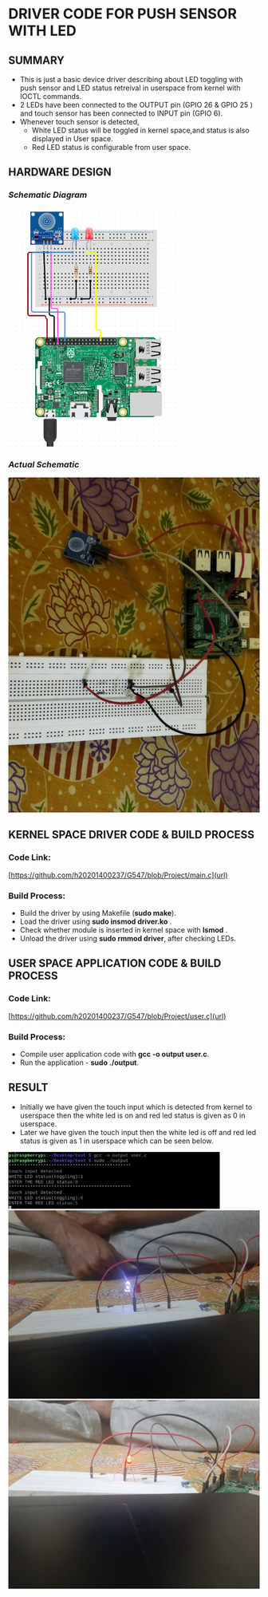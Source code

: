 # DRIVER CODE FOR PUSH SENSOR WITH LED

## SUMMARY
- This is just a basic device driver describing about LED toggling with push sensor and LED status retreival in userspace from kernel with IOCTL commands.
- 2 LEDs have been connected to the OUTPUT pin (GPIO 26 & GPIO 25 ) and touch sensor has been connected to INPUT pin (GPIO 6).
- Whenever touch sensor is detected, 
  - White LED status will be toggled in kernel space,and status is also displayed in User space. 
  - Red LED status is configurable from user space.

## HARDWARE DESIGN
### ***Schematic Diagram***




![Schematic diagram](https://github.com/h20201400237/G547/blob/Project/circuit_schematic.PNG)







### ***Actual Schematic***




![Actual Schematic](https://github.com/h20201400237/G547/blob/Project/Actual%20schematic.jpeg)



## KERNEL SPACE DRIVER CODE & BUILD PROCESS
### Code Link: 
[https://github.com/h20201400237/G547/blob/Project/main.c](url)
### Build Process:
- Build the driver by using Makefile (**sudo make**).
- Load the driver using **sudo insmod driver.ko** .
- Check whether module is inserted in kernel space with **lsmod** .
- Unload the driver using **sudo rmmod driver**, after checking LEDs.

## USER SPACE APPLICATION CODE & BUILD PROCESS
### Code Link:
[https://github.com/h20201400237/G547/blob/Project/user.c](url)

### Build Process:
- Compile user application code with **gcc -o output user.c**.
- Run the application - **sudo ./output**.


## RESULT 
- Initially we have given the touch input which is detected from kernel to userspace then the white led is on and red led status is given as 0 in userspace.
- Later we have given the touch input then the white led is off and red led status is given as 1 in userspace which can be seen below.

![Results](https://github.com/h20201400237/G547/blob/Project/sc.jpeg)
![Results](https://github.com/h20201400237/G547/blob/Project/white.jpeg)
![Results](https://github.com/h20201400237/G547/blob/Project/red.jpeg)










